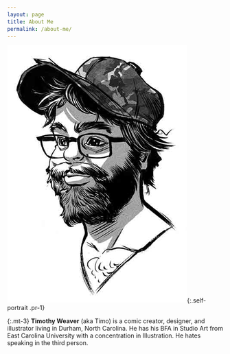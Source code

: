 ```yaml
---
layout: page
title: About Me
permalink: /about-me/
---
```


![Timothy Weaver in a illustrated Self Portrait](/assets/img/selfport17.jpg){:.self-portrait .pr-1}

{:.mt-3}
**Timothy Weaver** (aka Timo) is a comic creator, designer, and illustrator living in Durham, North Carolina. He has his BFA in Studio Art from East Carolina University with a concentration in Illustration. He hates speaking in the third person.

